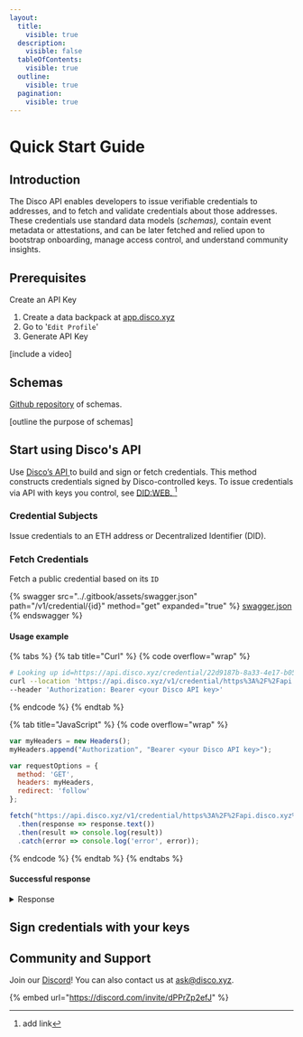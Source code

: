 ```yaml
---
layout:
  title:
    visible: true
  description:
    visible: false
  tableOfContents:
    visible: true
  outline:
    visible: true
  pagination:
    visible: true
---
```


# Quick Start Guide

## Introduction

The Disco API enables developers to issue verifiable credentials to addresses, and to fetch and validate credentials about those addresses. These credentials use standard data models (_schemas),_ contain event metadata or attestations, and can be later fetched and relied upon to bootstrap onboarding, manage access control, and understand community insights. &#x20;

## Prerequisites

Create an API Key&#x20;

1. Create a data backpack at [app.disco.xyz](https://app.disco.xyz/)&#x20;
2. Go to  '`Edit Profile`'&#x20;
3. Generate API Key&#x20;

\[include a video]&#x20;

## Schemas&#x20;

[Github repository](https://github.com/discoxyz/disco-schemas/tree/main/json) of schemas.

\[outline the purpose of schemas]

## Start using Disco's API

Use [Disco’s API ](https://docs.disco.xyz/disco-docs/for-builders/disco-apis)to build and sign or fetch credentials. This method constructs credentials signed by Disco-controlled keys. To issue credentials via API with keys you control, see [DID:WEB. ](#user-content-fn-1)[^1]

### Credential Subjects&#x20;

Issue credentials to an ETH address or Decentralized Identifier (DID).

### Fetch Credentials

Fetch a public credential based on its `ID`&#x20;

{% swagger src="../.gitbook/assets/swagger.json" path="/v1/credential/{id}" method="get" expanded="true" %}
[swagger.json](../.gitbook/assets/swagger.json)
{% endswagger %}

#### Usage example&#x20;

{% tabs %}
{% tab title="Curl" %}
{% code overflow="wrap" %}
```bash
# Looking up id=https://api.disco.xyz/credential/22d9187b-8a33-4e17-b05f-c8192107ab28
curl --location 'https://api.disco.xyz/v1/credential/https%3A%2F%2Fapi.disco.xyz%2Fcredential%2F22d9187b-8a33-4e17-b05f-c8192107ab28' \
--header 'Authorization: Bearer <your Disco API key>'
```
{% endcode %}
{% endtab %}

{% tab title="JavaScript" %}
{% code overflow="wrap" %}
```javascript
var myHeaders = new Headers();
myHeaders.append("Authorization", "Bearer <your Disco API key>");

var requestOptions = {
  method: 'GET',
  headers: myHeaders,
  redirect: 'follow'
};

fetch("https://api.disco.xyz/v1/credential/https%3A%2F%2Fapi.disco.xyz%2Fcredential%2F3f929a36-8e1c-46c1-9981-120b43241c13", requestOptions)
  .then(response => response.text())
  .then(result => console.log(result))
  .catch(error => console.log('error', error));
```
{% endcode %}
{% endtab %}
{% endtabs %}

#### Successful response&#x20;

<details>

<summary>Response </summary>

```javascript
{
    "_id": "65099e2e52bf698c21aeeb91",
    "vc": {
        "@context": [
            "https://www.w3.org/2018/credentials/v1"
        ],
        "type": [
            "VerifiableCredential",
            "MembershipCredential"
        ],
        "issuer": {
            "id": "did:3:kjzl6cwe1jw14a7u9sx3thx9gg9uh7u5tqjkzcnr5pi5zzkap7kiztgsfhzayzt"
        },
        "issuanceDate": "2023-09-19T13:12:14.801Z",
        "id": "https://api.disco.xyz/credential/22d9187b-8a33-4e17-b05f-c8192107ab28",
        "credentialSubject": {
            "id": "did:ethr:0x08936438bfb8e9b269f978d5327ad684f47f8c05",
            "organization": "House of Leroy"
        },
        "expirationDate": "2024-08-29T00:00:00.000Z",
        "credentialSchema": {
            "id": "https://raw.githubusercontent.com/discoxyz/disco-schemas/main/json/MembershipCredential/1-0-0.json",
            "type": "JsonSchemaValidator2018"
        },
        "proof": {
            "verificationMethod": "did:3:kjzl6cwe1jw14a7u9sx3thx9gg9uh7u5tqjkzcnr5pi5zzkap7kiztgsfhzayzt#controller",
            "created": "2023-09-19T13:12:14.827Z",
            "proofPurpose": "assertionMethod",
            "type": "EthereumEip712Signature2021",
            "proofValue": "0x3aa89255fe63d7ca70c43b0603aa3d004978bc0815b35ae5dcbf84a3df4867f133b6f0d717916cf84b8f6b3dcbf6a7643f18fa00557c0ddb5f5571cc8f678d291c",
            "eip712Domain": {
                "domain": {
                    "chainId": 1,
                    "name": "Disco Verifiable Credential",
                    "version": "1"
                },
                "messageSchema": {
                    "EIP712Domain": [
                        {
                            "name": "name",
                            "type": "string"
                        },
                        {
                            "name": "version",
                            "type": "string"
                        },
                        {
                            "name": "chainId",
                            "type": "uint256"
                        }
                    ],
                    "Proof": [
                        {
                            "name": "created",
                            "type": "string"
                        },
                        {
                            "name": "proofPurpose",
                            "type": "string"
                        },
                        {
                            "name": "type",
                            "type": "string"
                        },
                        {
                            "name": "verificationMethod",
                            "type": "string"
                        }
                    ],
                    "Issuer": [
                        {
                            "name": "id",
                            "type": "string"
                        }
                    ],
                    "CredentialSubject": [
                        {
                            "name": "id",
                            "type": "string"
                        },
                        {
                            "name": "organization",
                            "type": "string"
                        }
                    ],
                    "VerifiableCredential": [
                        {
                            "name": "@context",
                            "type": "string[]"
                        },
                        {
                            "name": "credentialSubject",
                            "type": "CredentialSubject"
                        },
                        {
                            "name": "id",
                            "type": "string"
                        },
                        {
                            "name": "issuanceDate",
                            "type": "string"
                        },
                        {
                            "name": "issuer",
                            "type": "Issuer"
                        },
                        {
                            "name": "proof",
                            "type": "Proof"
                        },
                        {
                            "name": "type",
                            "type": "string[]"
                        }
                    ]
                },
                "primaryType": "VerifiableCredential"
            }
        }
    },
    "isPublic": true,
    "issuer": "did:3:kjzl6cwe1jw14a7u9sx3thx9gg9uh7u5tqjkzcnr5pi5zzkap7kiztgsfhzayzt",
    "recipient": "did:ethr:0x08936438bfb8e9B269F978D5327Ad684f47F8C05",
    "subject": "did:ethr:0x08936438bfb8e9B269F978D5327Ad684f47F8C05",
    "schema": "https://raw.githubusercontent.com/discoxyz/disco-schemas/main/json/MembershipCredential/1-0-0.json",
    "isDeleted": false,
    "genId": "9af80795-09f5-48a7-abd7-d713a8cd2447",
    "updatedAt": "2023-09-20T18:34:29.629Z",
    "history": [
        "{\"field\":\"isPublic\",\"oldValue\":false,\"newValue\":true,\"updatedAt\":\"2023-09-20T18:34:29.629Z\"}"
    ]
}
```



</details>



## Sign credentials with your keys

## Community and Support&#x20;

Join our [Discord](https://discord.com/invite/dPPrZp2efJ)! You can also contact us at ask@disco.xyz.&#x20;

{% embed url="https://discord.com/invite/dPPrZp2efJ" %}







&#x20;



[^1]: add link
